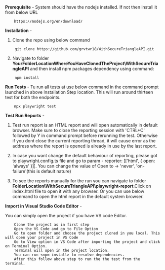 **Prerequisite** -
System should have the nodejs installed. If not then install it from below URL 

        https://nodejs.org/en/download/

**Installation** -

1. Clone the repo using below command

        git clone https://github.com/grvtwr18/WithSecureTriangleAPI.git

2. Navigate to folder **YourFolderLocationWhereYouHaveClonedTheProject\WithSecureTriangleAPI** and then install npm packages    dependency using command:

        npm install


**Run Tests** -
Tu run all tests at use below command in the command prompt launched in above Installation Step location. This will run around thirteen test for both the endpoints.

        npx playwright test

**Test Run Reports** -

1. Test run report is an HTML report and will open automatically in default browser. Make sure to close the reporting session    with 'CTRL+C' followed by Y in command prompt before rerunning the test. Otherwise if you dont close the current reporting thread, it will cause error as the address where the report is opened is already in use by the last report.

2. In case you want change the default behaviour of reporting, please got to playwright.config.ts file and go to param - reporter: [['html', { open: 'always' }]]. You can change the value of Open to -> 'never', 'on-failure'(this is default nature) 

3. To see the reports manually for the run you can navigate to folder **FolderLocation\WithSecureTriangleAPI\playwright-report**.Click on index.html file to open it with any browser. Or you can use below command to open the html report in the default system browser.

**Import in Visual Studio Code Editor** -

You can simply open the project if you have VS code Editor. 
    
        Clone the project as in first step
        Open the VS Code and go to File Option
        Go to open folder and choose the project cloned in you local. This will open your project in VS Code
        Go to View option in VS Code after importing the project and click on Terminal Option.
        Terminal will open in the project location. 
        You can run <npm install> to resolve dependencies.
        After this follow above step to run the the test from the terminal.